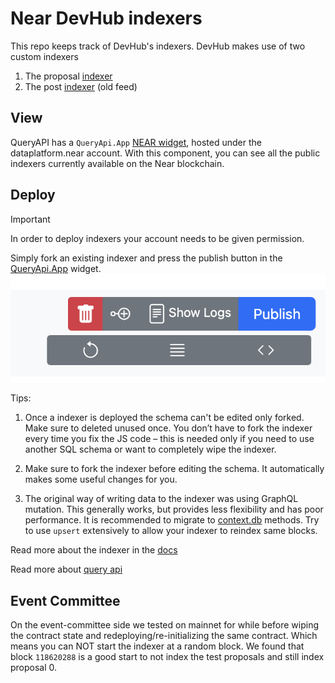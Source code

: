 # Near DevHub indexers

This repo keeps track of DevHub's indexers. 
DevHub makes use of two custom indexers

1. The proposal [indexer](https://near.org/dataplatform.near/widget/QueryApi.App?selectedIndexerPath=thomasguntenaar.near/devhub_proposals_sierra)
2. The post [indexer](https://near.org/dataplatform.near/widget/QueryApi.App?selectedIndexerPath=bo.near/devhub_v38) (old feed)


## View

QueryAPI has a `QueryApi.App` [NEAR widget](https://near.org/dataplatform.near/widget/QueryApi.App), hosted under the dataplatform.near account. With this component, you can see all the public indexers currently available on the Near blockchain.


## Deploy

> [!IMPORTANT] 
> In order to deploy indexers your account needs to be given permission.

Simply fork an existing indexer and press the publish button in the [QueryApi.App](https://near.org/dataplatform.near/widget/QueryApi.App) widget.
![alt text](./dataplatformQueryApi.App.png)


Tips:

1. Once a indexer is deployed the schema can't be edited only forked. Make sure to deleted unused once.
You don’t have to fork the indexer every time you fix the JS code – this is needed only if you need to use another SQL schema or want to completely wipe the indexer. 

2. Make sure to fork the indexer before editing the schema. It automatically makes some useful changes for you.

3. The original way of writing data to the indexer was using GraphQL mutation. This generally works, but provides less flexibility and has poor performance. It is recommended to migrate to [context.db](https://docs.near.org/bos/queryapi/context-object#db-methods) methods. Try to use `upsert` extensively to allow your indexer to reindex same blocks.

Read more about the indexer in the [docs](https://docs.near.org/concepts/advanced/indexers)

Read more about [query api](https://docs.near.org/bos/queryapi/intro)


## Event Committee

On the event-committee side we tested on mainnet for while before wiping the contract state and redeploying/re-initializing the same contract. Which means you can NOT start the indexer at a random block. We found that  block `118620288` is a good start to not index the test proposals and still index proposal 0.